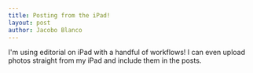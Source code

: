 ```yaml
--- 
title: Posting from the iPad!
layout: post
author: Jacobo Blanco
--- 
```


I'm using editorial on iPad with a handful of workflows! I can even upload photos straight from my iPad and include them in the posts.